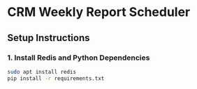 # CRM Weekly Report Scheduler

## Setup Instructions

### 1. Install Redis and Python Dependencies

```bash
sudo apt install redis
pip install -r requirements.txt
